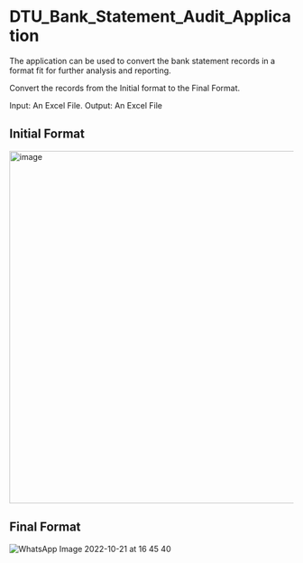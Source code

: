 # DTU_Bank_Statement_Audit_Application
The application can be used to convert the bank statement records in a format fit for further analysis and reporting.

Convert the records from the Initial format to the Final Format.

Input: An Excel File.
Output: An Excel File

## Initial Format
<img width="624" alt="image" src="https://user-images.githubusercontent.com/62640364/198084174-76ed4f34-e0eb-421d-9358-c27da5f42961.png">

## Final Format
![WhatsApp Image 2022-10-21 at 16 45 40](https://user-images.githubusercontent.com/62640364/198084049-484691ce-daa8-4a0c-808e-db575e27df11.jpeg)

